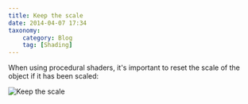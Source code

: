 ```yaml
---
title: Keep the scale
date: 2014-04-07 17:34
taxonomy:
    category: Blog
    tag: [Shading]
---
```

When using procedural shaders, it's important to reset the scale of the object if it has been scaled:

![Keep the scale][3]

  [3]: http://i.stack.imgur.com/I0GJE.jpg
